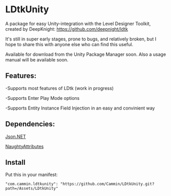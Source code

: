 # LDtkUnity
A package for easy Unity-integration with the Level Designer Toolkit, created by DeepKnight: https://github.com/deepnight/ldtk

It's still in super early stages, prone to bugs, and relatively broken, but I hope to share this with anyone else who can find this useful.

Available for download from the Unity Package Manager soon.
Also a usage manual will be available soon.

## Features:

-Supports most features of LDtk (work in progress)

-Supports Enter Play Mode options

-Supports Entity Instance Field Injection in an easy and convinient way


## Dependencies:

[Json.NET](https://github.com/jilleJr/Newtonsoft.Json-for-Unity)

[NaughtyAttributes](https://github.com/dbrizov/NaughtyAttributes)

## Install
Put this in your manifest:

```"com.cammin.ldtkunity": "https://github.com/Cammin/LDtkUnity.git?path=/Assets/LDtkUnity"```


